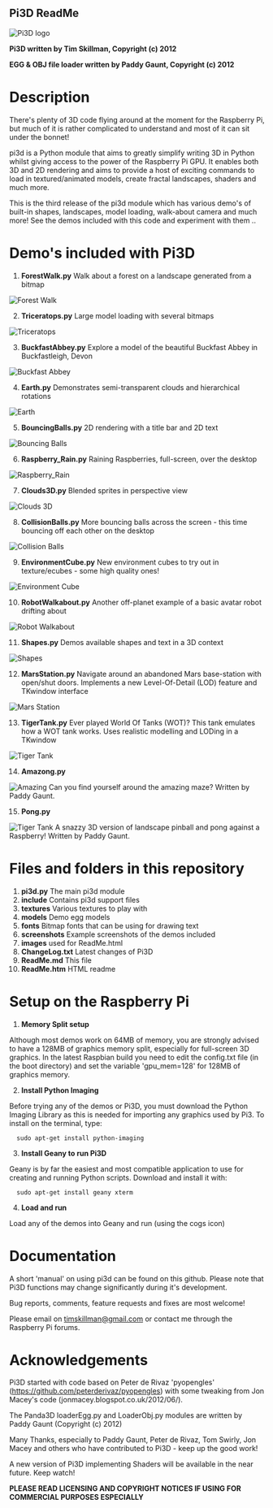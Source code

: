 ## **Pi3D ReadMe**

![Pi3D logo](http://www.skillmanmedia.com/pi3d/images/rpi3dlogo256.png)

**Pi3D written by Tim Skillman, Copyright (c) 2012**

**EGG & OBJ file loader written by Paddy Gaunt, Copyright (c) 2012**

# Description

There's plenty of 3D code flying around at the moment for the Raspberry Pi, but much of it is rather complicated to understand and most of it can sit under the bonnet!

pi3d is a Python module that aims to greatly simplify writing 3D in Python whilst giving access to the power of the Raspberry Pi GPU. It enables both 3D and 2D rendering and aims to provide a host of exciting commands to load in textured/animated models, create fractal landscapes, shaders and much more.

This is the third release of the pi3d module which has various demo's of built-in shapes, landscapes, model loading, walk-about camera and much more! See the demos included with this code and experiment with them ..


# Demo's included with Pi3D

1) **ForestWalk.py** Walk about a forest on a landscape generated from a bitmap

![Forest Walk](http://www.skillmanmedia.com/pi3d/images/ForestWalk_sml.png)

2) **Triceratops.py** Large model loading with several bitmaps

![Triceratops](http://www.skillmanmedia.com/pi3d/images/Triceratops_sml.png)

3) **BuckfastAbbey.py** Explore a model of the beautiful Buckfast Abbey in Buckfastleigh, Devon

![Buckfast Abbey](http://www.skillmanmedia.com/pi3d/images/BuckfastAbbey_sml.png)

4) **Earth.py** Demonstrates semi-transparent clouds and hierarchical rotations 

![Earth](http://www.skillmanmedia.com/pi3d/images/earthPic_sml.png)

5) **BouncingBalls.py** 2D rendering with a title bar and 2D text 

![Bouncing Balls](http://www.skillmanmedia.com/pi3d/images/bouncingballs_sml.jpg)

6) **Raspberry_Rain.py** Raining Raspberries,  full-screen, over the desktop 

![Raspberry_Rain](http://www.skillmanmedia.com/pi3d/images/raspberryRain_sml.png)

7) **Clouds3D.py** Blended sprites in perspective view 

![Clouds 3D](http://www.skillmanmedia.com/pi3d/images/clouds3D_sml.png)

8) **CollisionBalls.py** More bouncing balls across the screen - this time bouncing off each other on the desktop

![Collision Balls](http://www.skillmanmedia.com/pi3d/images/bouncingballs_sml.png)

9) **EnvironmentCube.py** New environment cubes to try out in texture/ecubes - some high quality ones!

![Environment Cube](http://www.skillmanmedia.com/pi3d/images/envcube_sml.png)

10) **RobotWalkabout.py** Another off-planet example of a basic avatar robot drifting about

![Robot Walkabout](http://www.skillmanmedia.com/pi3d/images/walkaboutRobot_sml.png)

11) **Shapes.py** Demos available shapes and text in a 3D context

![Shapes](http://www.skillmanmedia.com/pi3d/images/shapes_sml.png)

12) **MarsStation.py** Navigate around an abandoned Mars base-station with open/shut doors. 
Implements a new Level-Of-Detail (LOD) feature and TKwindow interface

![Mars Station](http://www.skillmanmedia.com/pi3d/images/MegaStation_sml.png)

13) **TigerTank.py** Ever played World Of Tanks (WOT)? This tank emulates how a WOT tank works. 
Uses realistic modelling and LODing in a TKwindow

![Tiger Tank](http://www.skillmanmedia.com/pi3d/images/TigerTank_sm.png)

14) **Amazong.py** 

![Amazing](http://www.skillmanmedia.com/pi3d/images/amazing_sml.png)  Can you find yourself around the amazing maze?  Written by Paddy Gaunt.

15) **Pong.py** 

![Tiger Tank](http://www.skillmanmedia.com/pi3d/images/pong_sml.png)  A snazzy 3D version of landscape pinball and pong against a Raspberry!   Written by Paddy Gaunt.



# Files and folders in this repository


1. **pi3d.py** The main pi3d module
2. **include** Contains pi3d support files
3. **textures** Various textures to play with
4. **models** Demo egg models
5. **fonts** Bitmap fonts that can be using for drawing text
6. **screenshots** Example screenshots of the demos included
7. **images** used for ReadMe.html
8. **ChangeLog.txt** Latest changes of Pi3D
9. **ReadMe.md** This file
10. **ReadMe.htm** HTML readme


# Setup on the Raspberry Pi


1) **Memory Split setup**

Although most demos work on 64MB of memory, you are strongly advised to have a 128MB of graphics memory split, especially for full-screen 3D graphics.  In the latest Raspbian build you need to edit the config.txt file (in the boot directory) and set the variable 'gpu_mem=128' for 128MB of graphics memory.
 

2) **Install Python Imaging**

Before trying any of the demos or Pi3D, you must download the Python Imaging Library as this is needed for importing any graphics used by Pi3. To install on the terminal, type: 

      sudo apt-get install python-imaging


3) **Install Geany to run Pi3D**

Geany is by far the easiest and most compatible application to use for creating and running Python scripts. Download and install it with:

      sudo apt-get install geany xterm

4) **Load and run**


Load any of the demos into Geany and run (using the cogs icon)



# Documentation


A short 'manual' on using pi3d can be found on this github. Please note that Pi3D functions may change significantly during it's development.

Bug reports, comments, feature requests and fixes are most welcome!

Please email on timskillman@gmail.com or contact me through the Raspberry Pi forums.

# Acknowledgements

Pi3D started with code based on Peter de Rivaz 'pyopengles' (https://github.com/peterderivaz/pyopengles) with some tweaking from Jon Macey's code (jonmacey.blogspot.co.uk/2012/06/). 

The Panda3D loaderEgg.py and LoaderObj.py modules are written by Paddy Gaunt (Copyright (c) 2012)

Many Thanks, especially to Paddy Gaunt, Peter de Rivaz, Tom Swirly, Jon Macey and others who have contributed to Pi3D - keep up the good work!

A new version of Pi3D implementing Shaders will be available in the near future. Keep watch!


**PLEASE READ LICENSING AND COPYRIGHT NOTICES IF USING FOR COMMERCIAL PURPOSES ESPECIALLY**


